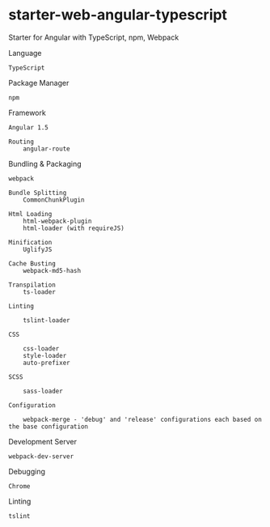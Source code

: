 # starter-web-angular-typescript
Starter for Angular with TypeScript, npm, Webpack

Language

    TypeScript

Package Manager

    npm

Framework

    Angular 1.5

    Routing
        angular-route

Bundling & Packaging

    webpack
    
    Bundle Splitting
        CommonChunkPlugin
    
    Html Loading
        html-webpack-plugin
        html-loader (with requireJS)
    
    Minification
        UglifyJS
    
    Cache Busting
        webpack-md5-hash

    Transpilation
        ts-loader
    
    Linting
    
        tslint-loader

    CSS

        css-loader
        style-loader
        auto-prefixer

    SCSS

        sass-loader

    Configuration

        webpack-merge - 'debug' and 'release' configurations each based on the base configuration

Development Server

    webpack-dev-server

Debugging

    Chrome

Linting

    tslint

